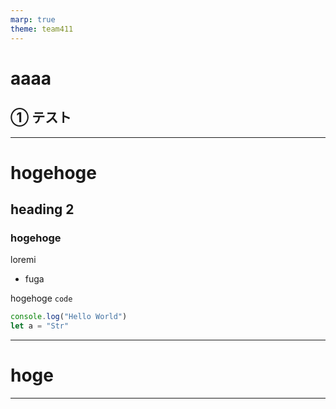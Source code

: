 ```yaml
---
marp: true
theme: team411
---
```

<!--
class: title
-->
# aaaa
## ① テスト


---
<!--
class: slides
-->

# hogehoge
## heading 2

### hogehoge

loremi

- fuga

hogehoge `code`

```js
console.log("Hello World")
let a = "Str"
```
---
# hoge
---

